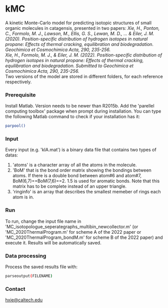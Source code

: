 # kMC
A kinetic Monte-Carlo model for predicting isotopic structures of small organic molecules in catagensis, presented in two papers:           <em>
Xie, H., Ponton, C., Formolo, M. J., Lawson, M., Ellis, G. S., Lewan, M. D., ... & Eiler, J. M. (2020). Position-specific distribution of hydrogen isotopes in natural propane: Effects of thermal cracking, equilibration and biodegradation. Geochimica et Cosmochimica Acta, 290, 235-256.</em>  
<em>Xie, H., Formolo, M. J., & Eiler, J. M. (2022). Position-specific distribution of hydrogen isotopes in natural propane: Effects of thermal cracking, equilibration and biodegradation. Submitted to Geochimica et Cosmochimica Acta, 290, 235-256.</em>  
Two versions of the model are stored in different folders, for each reference respectively. 

### Prerequisite
Install Matlab. Version needs to be newer than R2015b. Add the 'parellel computing toolbox' package when prompt during installation. You can type the following Matlab command to check if your installation has it:
```bash
parpool()
```

### Input
Every input (e.g. 'kIA.mat') is a binary data file that contains two types of datas:
1. 'atoms' is a character array of all the atoms in the molecule.
2. 'BoM' that is the bond order matrix showing the bondings between atoms. If there is a double bond between atom#6 and atom#7, BoM(6,7)==BoM(7,6)==2. 1.5 is used for aromatic bonds. Note that this matrix has to be complete instead of an upper triangle. 
3. 'ringinfo' is an array that describes the smallest memeber of rings each atom is in.

### Run
To run, change the input file name in 'MC_isotopologue_seperategraphs_multibin_newcollector.m' (or 'MC_2020ThermalProgram.m' for scheme A of the 2022 paper or 'MC_2020ThermalProgram_bondM.m' for scheme B of the 2022 paper) and execute it. Results will be automatically saved.

### Data processing
Process the saved results file with:
```bash
parseoutput(FILENAME)
```

### Contact
hxie@caltech.edu
